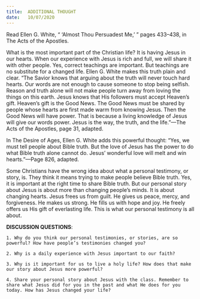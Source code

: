 ```yaml
---
title:  ADDITIONAL THOUGHT
date:   10/07/2020
---
```


Read Ellen G. White, “ ‘Almost Thou Persuadest Me,’ ” pages 433–438, in The Acts of the Apostles.

What is the most important part of the Christian life? It is having Jesus in our hearts. When our experience with Jesus is rich and full, we will share it with other people. Yes, correct teachings are important. But teachings are no substitute for a changed life. Ellen G. White makes this truth plain and clear. “The Savior knows that arguing about the truth will never touch hard hearts. Our words are not enough to cause someone to stop being selfish. Reason and truth alone will not make people turn away from loving the things on this earth. Jesus knows that His followers must accept Heaven’s gift. Heaven’s gift is the Good News. The Good News must be shared by people whose hearts are first made warm from knowing Jesus. Then the Good News will have power. That is because a living knowledge of Jesus will give our words power. Jesus is the way, the truth, and the life.”—The Acts of the Apostles, page 31, adapted.

In The Desire of Ages, Ellen G. White adds this powerful thought: “Yes, we must tell people about Bible truth. But the love of Jesus has the power to do what Bible truth alone cannot do. Jesus’ wonderful love will melt and win hearts.”—Page 826, adapted.

Some Christians have the wrong idea about what a personal testimony, or story, is. They think it means trying to make people believe Bible truth. Yes, it is important at the right time to share Bible truth. But our personal story about Jesus is about more than changing people’s minds. It is about changing hearts. Jesus frees us from guilt. He gives us peace, mercy, and forgiveness. He makes us strong. He fills us with hope and joy. He freely offers us His gift of everlasting life. This is what our personal testimony is all about.

**DISCUSSION QUESTIONS**:

`1. Why do you think our personal testimonies, or stories, are so powerful? How have people’s testimonies changed you?`

`2. Why is a daily experience with Jesus important to our faith?`

`3. Why is it important for us to live a holy life? How does that make our story about Jesus more powerful?`

`4. Share your personal story about Jesus with the class. Remember to share what Jesus did for you in the past and what He does for you today. How has Jesus changed your life?`

